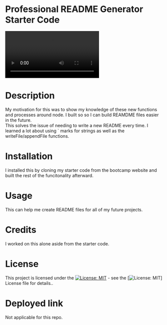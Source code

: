 # Professional README Generator Starter Code

  ![Alt text](/Professional-README-Generator%20-%20Visual%20Studio%20Code%202023-10-26%2020-21-28.mp4)


  # Description
  My motivation for this was to show my knowledge of these new functions and processes around node.
  I built so so I can build REAMDME files easier in the future.  
  This solves the issue of needing to write a new README every time.
  I learned a lot about using ` marks for strings as well as the writeFile/appendFile functions.
  
  # Installation
  I installed this by cloning my starter code from the bootcamp website and built the rest of the funcitonality afterward.
  
  # Usage
  This can help me create README files for all of my future projects.
  
  # Credits
  I worked on this alone aside from the starter code.  
  
  # License
  This project is licensed under the [![License: MIT](https://img.shields.io/badge/License-MIT-yellow.svg)](https://opensource.org/licenses/MIT) - see the [![License: MIT](https://img.shields.io/badge/License-MIT-yellow.svg)] License file for details..
  
  # Deployed link
  Not applicable for this repo. 